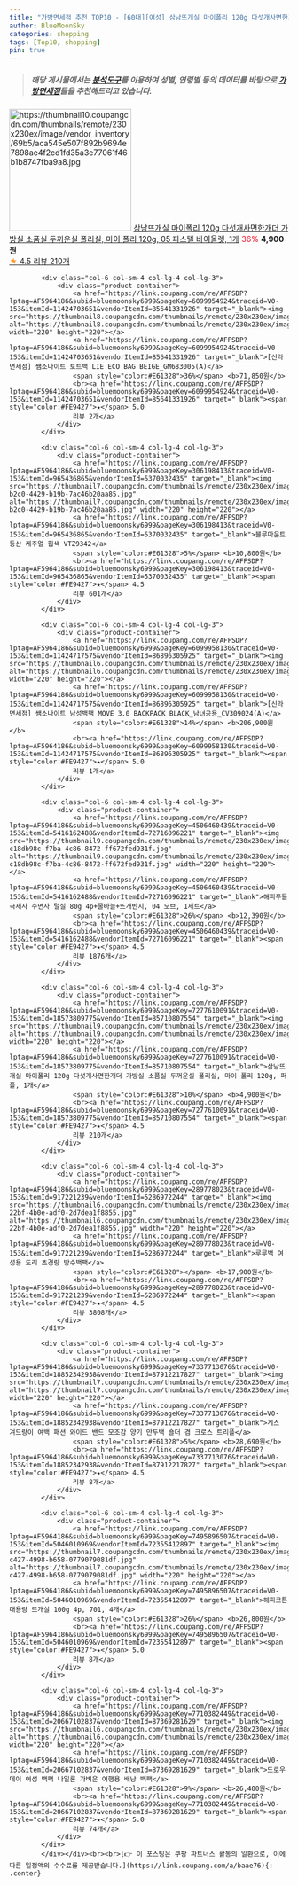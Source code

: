 ```yaml
---
title: "가방면세점 추천 TOP10 - [60대][여성] 삼남뜨개실 마이폴리 120g 다섯개사면한개더 가방실 소품실 두꺼운실 폴리실, 마이 폴리 120g, 05 파스텔 바이올렛, 1"
author: BlueMoonSky
categories: shopping
tags: [Top10, shopping]
pin: true
---
```


> ##### 해당 게시물에서는 [**분석도구**](https://itemscout.io/)를 이용하여 **성별**, **연령별** 등의 데이터를 바탕으로 [**가방면세점**](https://link.coupang.com/a/baae76)들을 추천해드리고 있습니다.
<div class="container"><div class="row">
            <div class="col-6 col-sm-4 col-lg-4 col-lg-3">
                <div class="product-container">
                    <a href="https://link.coupang.com/re/AFFSDP?lptag=AF5964186&subid=bluemoonsky6999&pageKey=7277610091&traceid=V0-153&itemId=18573809767&vendorItemId=85710807498" target="_blank"><img src="https://thumbnail10.coupangcdn.com/thumbnails/remote/230x230ex/image/vendor_inventory/69b5/aca545e507f892b9694e7898ae4f2cd1fd35a3e77061f46b1b8747fba9a8.jpg" alt="https://thumbnail10.coupangcdn.com/thumbnails/remote/230x230ex/image/vendor_inventory/69b5/aca545e507f892b9694e7898ae4f2cd1fd35a3e77061f46b1b8747fba9a8.jpg" width="220" height="220"></a>
                    <a href="https://link.coupang.com/re/AFFSDP?lptag=AF5964186&subid=bluemoonsky6999&pageKey=7277610091&traceid=V0-153&itemId=18573809767&vendorItemId=85710807498" target="_blank">삼남뜨개실 마이폴리 120g 다섯개사면한개더 가방실 소품실 두꺼운실 폴리실, 마이 폴리 120g, 05 파스텔 바이올렛, 1개</a>
                    <span style="color:#E61328">36%</span> <b>4,900원</b>
                    <br><a href="https://link.coupang.com/re/AFFSDP?lptag=AF5964186&subid=bluemoonsky6999&pageKey=7277610091&traceid=V0-153&itemId=18573809767&vendorItemId=85710807498" target="_blank"><span style="color:#FE9427">★</span> 4.5
                    리뷰 210개</a>
                </div>
            </div>
            
            <div class="col-6 col-sm-4 col-lg-4 col-lg-3">
                <div class="product-container">
                    <a href="https://link.coupang.com/re/AFFSDP?lptag=AF5964186&subid=bluemoonsky6999&pageKey=6099954924&traceid=V0-153&itemId=11424703651&vendorItemId=85641331926" target="_blank"><img src="https://thumbnail8.coupangcdn.com/thumbnails/remote/230x230ex/image/vendor_inventory/da02/38d4c14bd5c40901c2ea84d52d8b59f468c2bb85eb8596553ba570774630.JPG" alt="https://thumbnail8.coupangcdn.com/thumbnails/remote/230x230ex/image/vendor_inventory/da02/38d4c14bd5c40901c2ea84d52d8b59f468c2bb85eb8596553ba570774630.JPG" width="220" height="220"></a>
                    <a href="https://link.coupang.com/re/AFFSDP?lptag=AF5964186&subid=bluemoonsky6999&pageKey=6099954924&traceid=V0-153&itemId=11424703651&vendorItemId=85641331926" target="_blank">[신라면세점] 쌤소나이트 토트백 LIE ECO BAG BEIGE_GM683005(A)</a>
                    <span style="color:#E61328">36%</span> <b>71,850원</b>
                    <br><a href="https://link.coupang.com/re/AFFSDP?lptag=AF5964186&subid=bluemoonsky6999&pageKey=6099954924&traceid=V0-153&itemId=11424703651&vendorItemId=85641331926" target="_blank"><span style="color:#FE9427">★</span> 5.0
                    리뷰 2개</a>
                </div>
            </div>
            
            <div class="col-6 col-sm-4 col-lg-4 col-lg-3">
                <div class="product-container">
                    <a href="https://link.coupang.com/re/AFFSDP?lptag=AF5964186&subid=bluemoonsky6999&pageKey=306198413&traceid=V0-153&itemId=965436865&vendorItemId=5370032435" target="_blank"><img src="https://thumbnail7.coupangcdn.com/thumbnails/remote/230x230ex/image/retail/images/2019/09/20/16/9/57527ce1-b2c0-4429-b19b-7ac46b20aa85.jpg" alt="https://thumbnail7.coupangcdn.com/thumbnails/remote/230x230ex/image/retail/images/2019/09/20/16/9/57527ce1-b2c0-4429-b19b-7ac46b20aa85.jpg" width="220" height="220"></a>
                    <a href="https://link.coupang.com/re/AFFSDP?lptag=AF5964186&subid=bluemoonsky6999&pageKey=306198413&traceid=V0-153&itemId=965436865&vendorItemId=5370032435" target="_blank">블루마운트 등산 케주얼 힙색 VTZ9342</a>
                    <span style="color:#E61328">5%</span> <b>10,800원</b>
                    <br><a href="https://link.coupang.com/re/AFFSDP?lptag=AF5964186&subid=bluemoonsky6999&pageKey=306198413&traceid=V0-153&itemId=965436865&vendorItemId=5370032435" target="_blank"><span style="color:#FE9427">★</span> 4.5
                    리뷰 601개</a>
                </div>
            </div>
            
            <div class="col-6 col-sm-4 col-lg-4 col-lg-3">
                <div class="product-container">
                    <a href="https://link.coupang.com/re/AFFSDP?lptag=AF5964186&subid=bluemoonsky6999&pageKey=6099958130&traceid=V0-153&itemId=11424717575&vendorItemId=86896305925" target="_blank"><img src="https://thumbnail6.coupangcdn.com/thumbnails/remote/230x230ex/image/vendor_inventory/a0e1/e80a1513bdde706a09fe16876bb89392a90e02039e98640bf0cdbe8be170.png" alt="https://thumbnail6.coupangcdn.com/thumbnails/remote/230x230ex/image/vendor_inventory/a0e1/e80a1513bdde706a09fe16876bb89392a90e02039e98640bf0cdbe8be170.png" width="220" height="220"></a>
                    <a href="https://link.coupang.com/re/AFFSDP?lptag=AF5964186&subid=bluemoonsky6999&pageKey=6099958130&traceid=V0-153&itemId=11424717575&vendorItemId=86896305925" target="_blank">[신라면세점] 쌤소나이트 남성백팩 MOVE 3.0 BACKPACK BLACK_남녀공용_CV309024(A)</a>
                    <span style="color:#E61328">14%</span> <b>206,900원</b>
                    <br><a href="https://link.coupang.com/re/AFFSDP?lptag=AF5964186&subid=bluemoonsky6999&pageKey=6099958130&traceid=V0-153&itemId=11424717575&vendorItemId=86896305925" target="_blank"><span style="color:#FE9427">★</span> 5.0
                    리뷰 1개</a>
                </div>
            </div>
            
            <div class="col-6 col-sm-4 col-lg-4 col-lg-3">
                <div class="product-container">
                    <a href="https://link.coupang.com/re/AFFSDP?lptag=AF5964186&subid=bluemoonsky6999&pageKey=4506460439&traceid=V0-153&itemId=5416162488&vendorItemId=72716096221" target="_blank"><img src="https://thumbnail9.coupangcdn.com/thumbnails/remote/230x230ex/image/retail/images/4184757804171376-c18db98c-f7ba-4c86-8472-ff672fed931f.jpg" alt="https://thumbnail9.coupangcdn.com/thumbnails/remote/230x230ex/image/retail/images/4184757804171376-c18db98c-f7ba-4c86-8472-ff672fed931f.jpg" width="220" height="220"></a>
                    <a href="https://link.coupang.com/re/AFFSDP?lptag=AF5964186&subid=bluemoonsky6999&pageKey=4506460439&traceid=V0-153&itemId=5416162488&vendorItemId=72716096221" target="_blank">해피푸들 극세사 수면사 털실 80g 4p+줄바늘+뜨개반지, 04 모브, 1세트</a>
                    <span style="color:#E61328">26%</span> <b>12,390원</b>
                    <br><a href="https://link.coupang.com/re/AFFSDP?lptag=AF5964186&subid=bluemoonsky6999&pageKey=4506460439&traceid=V0-153&itemId=5416162488&vendorItemId=72716096221" target="_blank"><span style="color:#FE9427">★</span> 4.5
                    리뷰 1876개</a>
                </div>
            </div>
            
            <div class="col-6 col-sm-4 col-lg-4 col-lg-3">
                <div class="product-container">
                    <a href="https://link.coupang.com/re/AFFSDP?lptag=AF5964186&subid=bluemoonsky6999&pageKey=7277610091&traceid=V0-153&itemId=18573809775&vendorItemId=85710807554" target="_blank"><img src="https://thumbnail9.coupangcdn.com/thumbnails/remote/230x230ex/image/vendor_inventory/f3cc/a2aa120205e3b1b521d7161d792a8d93def0fc44422d4db2ec8049e9f78b.jpg" alt="https://thumbnail9.coupangcdn.com/thumbnails/remote/230x230ex/image/vendor_inventory/f3cc/a2aa120205e3b1b521d7161d792a8d93def0fc44422d4db2ec8049e9f78b.jpg" width="220" height="220"></a>
                    <a href="https://link.coupang.com/re/AFFSDP?lptag=AF5964186&subid=bluemoonsky6999&pageKey=7277610091&traceid=V0-153&itemId=18573809775&vendorItemId=85710807554" target="_blank">삼남뜨개실 마이폴리 120g 다섯개사면한개더 가방실 소품실 두꺼운실 폴리실, 마이 폴리 120g, 퍼플, 1개</a>
                    <span style="color:#E61328">10%</span> <b>4,900원</b>
                    <br><a href="https://link.coupang.com/re/AFFSDP?lptag=AF5964186&subid=bluemoonsky6999&pageKey=7277610091&traceid=V0-153&itemId=18573809775&vendorItemId=85710807554" target="_blank"><span style="color:#FE9427">★</span> 4.5
                    리뷰 210개</a>
                </div>
            </div>
            
            <div class="col-6 col-sm-4 col-lg-4 col-lg-3">
                <div class="product-container">
                    <a href="https://link.coupang.com/re/AFFSDP?lptag=AF5964186&subid=bluemoonsky6999&pageKey=289778023&traceid=V0-153&itemId=917221239&vendorItemId=5286972244" target="_blank"><img src="https://thumbnail6.coupangcdn.com/thumbnails/remote/230x230ex/image/retail/images/2019/08/27/18/3/e6099ad7-22bf-4b0e-adf0-2d7dea1f8855.jpg" alt="https://thumbnail6.coupangcdn.com/thumbnails/remote/230x230ex/image/retail/images/2019/08/27/18/3/e6099ad7-22bf-4b0e-adf0-2d7dea1f8855.jpg" width="220" height="220"></a>
                    <a href="https://link.coupang.com/re/AFFSDP?lptag=AF5964186&subid=bluemoonsky6999&pageKey=289778023&traceid=V0-153&itemId=917221239&vendorItemId=5286972244" target="_blank">루루백 여성용 도리 초경량 방수백팩</a>
                    <span style="color:#E61328"></span> <b>17,900원</b>
                    <br><a href="https://link.coupang.com/re/AFFSDP?lptag=AF5964186&subid=bluemoonsky6999&pageKey=289778023&traceid=V0-153&itemId=917221239&vendorItemId=5286972244" target="_blank"><span style="color:#FE9427">★</span> 4.5
                    리뷰 3808개</a>
                </div>
            </div>
            
            <div class="col-6 col-sm-4 col-lg-4 col-lg-3">
                <div class="product-container">
                    <a href="https://link.coupang.com/re/AFFSDP?lptag=AF5964186&subid=bluemoonsky6999&pageKey=7337713076&traceid=V0-153&itemId=18852342938&vendorItemId=87912217827" target="_blank"><img src="https://thumbnail7.coupangcdn.com/thumbnails/remote/230x230ex/image/vendor_inventory/fc8d/e6247e6a89ca4961cef7ef1d3285a9e8b77571dea3e90831bccfda9bf554.png" alt="https://thumbnail7.coupangcdn.com/thumbnails/remote/230x230ex/image/vendor_inventory/fc8d/e6247e6a89ca4961cef7ef1d3285a9e8b77571dea3e90831bccfda9bf554.png" width="220" height="220"></a>
                    <a href="https://link.coupang.com/re/AFFSDP?lptag=AF5964186&subid=bluemoonsky6999&pageKey=7337713076&traceid=V0-153&itemId=18852342938&vendorItemId=87912217827" target="_blank">게스 겨드랑이 여백 패션 와이드 밴드 모조감 양기 만두백 숄더 겸 크로스 트리플</a>
                    <span style="color:#E61328">5%</span> <b>28,690원</b>
                    <br><a href="https://link.coupang.com/re/AFFSDP?lptag=AF5964186&subid=bluemoonsky6999&pageKey=7337713076&traceid=V0-153&itemId=18852342938&vendorItemId=87912217827" target="_blank"><span style="color:#FE9427">★</span> 4.5
                    리뷰 8개</a>
                </div>
            </div>
            
            <div class="col-6 col-sm-4 col-lg-4 col-lg-3">
                <div class="product-container">
                    <a href="https://link.coupang.com/re/AFFSDP?lptag=AF5964186&subid=bluemoonsky6999&pageKey=7495896507&traceid=V0-153&itemId=5046010969&vendorItemId=72355412897" target="_blank"><img src="https://thumbnail7.coupangcdn.com/thumbnails/remote/230x230ex/image/retail/images/2020/11/13/13/0/4e705abe-c427-4998-b658-0779079081df.jpg" alt="https://thumbnail7.coupangcdn.com/thumbnails/remote/230x230ex/image/retail/images/2020/11/13/13/0/4e705abe-c427-4998-b658-0779079081df.jpg" width="220" height="220"></a>
                    <a href="https://link.coupang.com/re/AFFSDP?lptag=AF5964186&subid=bluemoonsky6999&pageKey=7495896507&traceid=V0-153&itemId=5046010969&vendorItemId=72355412897" target="_blank">해피코튼 대용량 뜨개실 100g 4p, 701, 4개</a>
                    <span style="color:#E61328">26%</span> <b>26,800원</b>
                    <br><a href="https://link.coupang.com/re/AFFSDP?lptag=AF5964186&subid=bluemoonsky6999&pageKey=7495896507&traceid=V0-153&itemId=5046010969&vendorItemId=72355412897" target="_blank"><span style="color:#FE9427">★</span> 5.0
                    리뷰 8개</a>
                </div>
            </div>
            
            <div class="col-6 col-sm-4 col-lg-4 col-lg-3">
                <div class="product-container">
                    <a href="https://link.coupang.com/re/AFFSDP?lptag=AF5964186&subid=bluemoonsky6999&pageKey=7710382449&traceid=V0-153&itemId=20667102837&vendorItemId=87369281629" target="_blank"><img src="https://thumbnail6.coupangcdn.com/thumbnails/remote/230x230ex/image/vendor_inventory/bae3/d154b4ca69b0b5447f3325671065da801d10efd6e1cd3ff512dcc76eb6cc.png" alt="https://thumbnail6.coupangcdn.com/thumbnails/remote/230x230ex/image/vendor_inventory/bae3/d154b4ca69b0b5447f3325671065da801d10efd6e1cd3ff512dcc76eb6cc.png" width="220" height="220"></a>
                    <a href="https://link.coupang.com/re/AFFSDP?lptag=AF5964186&subid=bluemoonsky6999&pageKey=7710382449&traceid=V0-153&itemId=20667102837&vendorItemId=87369281629" target="_blank">드로우데이 여성 백팩 나일론 가벼운 여행용 배낭 백팩</a>
                    <span style="color:#E61328">9%</span> <b>26,400원</b>
                    <br><a href="https://link.coupang.com/re/AFFSDP?lptag=AF5964186&subid=bluemoonsky6999&pageKey=7710382449&traceid=V0-153&itemId=20667102837&vendorItemId=87369281629" target="_blank"><span style="color:#FE9427">★</span> 5.0
                    리뷰 74개</a>
                </div>
            </div>
            </div></div><br><br>[👉 이 포스팅은 쿠팡 파트너스 활동의 일환으로, 이에 따른 일정액의 수수료를 제공받습니다.](https://link.coupang.com/a/baae76){: .center}